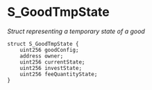 # S_GoodTmpState
*Struct representing a temporary state of a good*


```solidity
struct S_GoodTmpState {
    uint256 goodConfig;
    address owner;
    uint256 currentState;
    uint256 investState;
    uint256 feeQuantityState;
}
```

